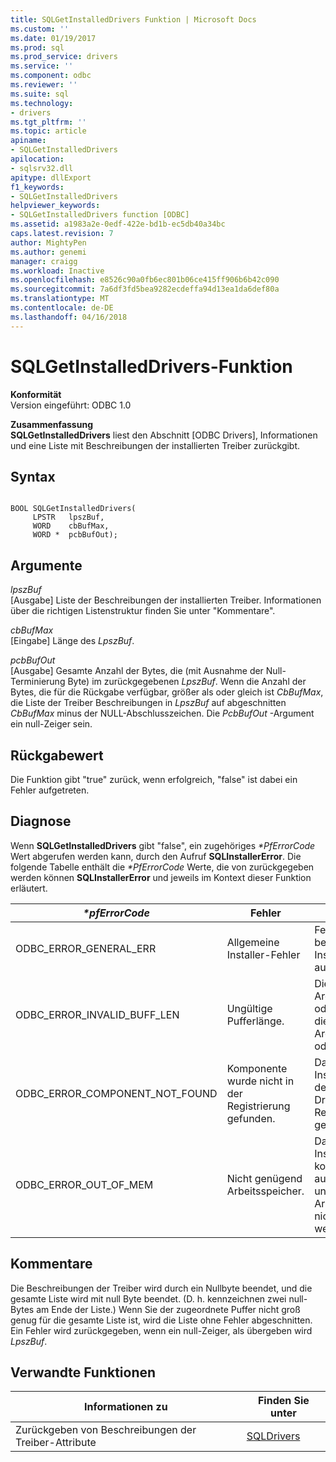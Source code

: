 ```yaml
---
title: SQLGetInstalledDrivers Funktion | Microsoft Docs
ms.custom: ''
ms.date: 01/19/2017
ms.prod: sql
ms.prod_service: drivers
ms.service: ''
ms.component: odbc
ms.reviewer: ''
ms.suite: sql
ms.technology:
- drivers
ms.tgt_pltfrm: ''
ms.topic: article
apiname:
- SQLGetInstalledDrivers
apilocation:
- sqlsrv32.dll
apitype: dllExport
f1_keywords:
- SQLGetInstalledDrivers
helpviewer_keywords:
- SQLGetInstalledDrivers function [ODBC]
ms.assetid: a1983a2e-0edf-422e-bd1b-ec5db40a34bc
caps.latest.revision: 7
author: MightyPen
ms.author: genemi
manager: craigg
ms.workload: Inactive
ms.openlocfilehash: e8526c90a0fb6ec801b06ce415ff906b6b42c090
ms.sourcegitcommit: 7a6df3fd5bea9282ecdeffa94d13ea1da6def80a
ms.translationtype: MT
ms.contentlocale: de-DE
ms.lasthandoff: 04/16/2018
---
```

# <a name="sqlgetinstalleddrivers-function"></a>SQLGetInstalledDrivers-Funktion
**Konformität**  
 Version eingeführt: ODBC 1.0  
  
 **Zusammenfassung**  
 **SQLGetInstalledDrivers** liest den Abschnitt [ODBC Drivers], Informationen und eine Liste mit Beschreibungen der installierten Treiber zurückgibt.  
  
## <a name="syntax"></a>Syntax  
  
```  
  
BOOL SQLGetInstalledDrivers(  
     LPSTR   lpszBuf,  
     WORD    cbBufMax,  
     WORD *  pcbBufOut);  
```  
  
## <a name="arguments"></a>Argumente  
 *lpszBuf*  
 [Ausgabe] Liste der Beschreibungen der installierten Treiber. Informationen über die richtigen Listenstruktur finden Sie unter "Kommentare".  
  
 *cbBufMax*  
 [Eingabe] Länge des *LpszBuf*.  
  
 *pcbBufOut*  
 [Ausgabe] Gesamte Anzahl der Bytes, die (mit Ausnahme der Null-Terminierung Byte) im zurückgegebenen *LpszBuf*. Wenn die Anzahl der Bytes, die für die Rückgabe verfügbar, größer als oder gleich ist *CbBufMax*, die Liste der Treiber Beschreibungen in *LpszBuf* auf abgeschnitten *CbBufMax* minus der NULL-Abschlusszeichen. Die *PcbBufOut* -Argument ein null-Zeiger sein.  
  
## <a name="returns"></a>Rückgabewert  
 Die Funktion gibt "true" zurück, wenn erfolgreich, "false" ist dabei ein Fehler aufgetreten.  
  
## <a name="diagnostics"></a>Diagnose  
 Wenn **SQLGetInstalledDrivers** gibt "false", ein zugehöriges  *\*PfErrorCode* Wert abgerufen werden kann, durch den Aufruf **SQLInstallerError**. Die folgende Tabelle enthält die  *\*PfErrorCode* Werte, die von zurückgegeben werden können **SQLInstallerError** und jeweils im Kontext dieser Funktion erläutert.  
  
|*\*pfErrorCode*|Fehler|Description|  
|---------------------|-----------|-----------------|  
|ODBC_ERROR_GENERAL_ERR|Allgemeine Installer-Fehler|Fehler für die kein bestimmtes Installationsfehler aufgetreten.|  
|ODBC_ERROR_INVALID_BUFF_LEN|Ungültige Pufferlänge.|Die *LpszBuf* Argument war NULL oder ungültig, oder die *CbBufMax* Argument war kleiner oder gleich 0.|  
|ODBC_ERROR_COMPONENT_NOT_FOUND|Komponente wurde nicht in der Registrierung gefunden.|Das Installationsprogramm den Abschnitt [ODBC Drivers] wurde in der Registrierung nicht gefunden.|  
|ODBC_ERROR_OUT_OF_MEM|Nicht genügend Arbeitsspeicher.|Das Installationsprogramm konnte die Funktion aufgrund unzureichenden Arbeitsspeichers nicht ausgeführt werden.|  
  
## <a name="comments"></a>Kommentare  
 Die Beschreibungen der Treiber wird durch ein Nullbyte beendet, und die gesamte Liste wird mit null Byte beendet. (D. h. kennzeichnen zwei null-Bytes am Ende der Liste.) Wenn Sie der zugeordnete Puffer nicht groß genug für die gesamte Liste ist, wird die Liste ohne Fehler abgeschnitten. Ein Fehler wird zurückgegeben, wenn ein null-Zeiger, als übergeben wird *LpszBuf*.  
  
## <a name="related-functions"></a>Verwandte Funktionen  
  
|Informationen zu|Finden Sie unter|  
|---------------------------|---------|  
|Zurückgeben von Beschreibungen der Treiber-Attribute|[SQLDrivers](../../../odbc/reference/syntax/sqldrivers-function.md)|
